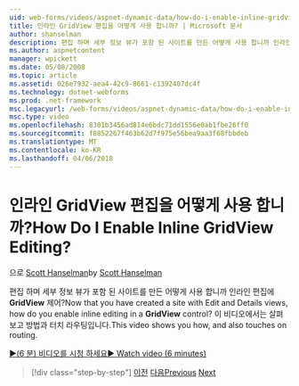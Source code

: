 ```yaml
---
uid: web-forms/videos/aspnet-dynamic-data/how-do-i-enable-inline-gridview-editing
title: 인라인 GridView 편집을 어떻게 사용 합니까? | Microsoft 문서
author: shanselman
description: 편집 하며 세부 정보 뷰가 포함 된 사이트를 만든 어떻게 사용 합니까 인라인 GridView 컨트롤의 편집? 이 비디오에서는 살펴보고 방법과 touc 중...
ms.author: aspnetcontent
manager: wpickett
ms.date: 05/08/2008
ms.topic: article
ms.assetid: 026e7932-aea4-42c9-8661-c1392407dc4f
ms.technology: dotnet-webforms
ms.prod: .net-framework
msc.legacyurl: /web-forms/videos/aspnet-dynamic-data/how-do-i-enable-inline-gridview-editing
msc.type: video
ms.openlocfilehash: 8301b3456ad814e6bdc71dd1556e0ab1fbe26ff0
ms.sourcegitcommit: f8852267f463b62d7f975e56bea9aa3f68fbbdeb
ms.translationtype: MT
ms.contentlocale: ko-KR
ms.lasthandoff: 04/06/2018
---
```

<a name="how-do-i-enable-inline-gridview-editing"></a><span data-ttu-id="5b29f-105">인라인 GridView 편집을 어떻게 사용 합니까?</span><span class="sxs-lookup"><span data-stu-id="5b29f-105">How Do I Enable Inline GridView Editing?</span></span>
====================
<span data-ttu-id="5b29f-106">으로 [Scott Hanselman](https://github.com/shanselman)</span><span class="sxs-lookup"><span data-stu-id="5b29f-106">by [Scott Hanselman](https://github.com/shanselman)</span></span>

<span data-ttu-id="5b29f-107">편집 하며 세부 정보 뷰가 포함 된 사이트를 만든 어떻게 사용 합니까 인라인 편집에 **GridView** 제어?</span><span class="sxs-lookup"><span data-stu-id="5b29f-107">Now that you have created a site with Edit and Details views, how do you enable inline editing in a **GridView** control?</span></span> <span data-ttu-id="5b29f-108">이 비디오에서는 살펴보고 방법과 터치 라우팅입니다.</span><span class="sxs-lookup"><span data-stu-id="5b29f-108">This video shows you how, and also touches on routing.</span></span>

[<span data-ttu-id="5b29f-109">&#9654;(6 분) 비디오를 시청 하세요</span><span class="sxs-lookup"><span data-stu-id="5b29f-109">&#9654; Watch video (6 minutes)</span></span>](https://channel9.msdn.com/Blogs/ASP-NET-Site-Videos/how-do-i-enable-inline-gridview-editing)

> [!div class="step-by-step"]
> <span data-ttu-id="5b29f-110">[이전](your-first-scaffold-and-what-is-dynamic-data.md)
> [다음](how-do-i-change-how-my-fields-render.md)</span><span class="sxs-lookup"><span data-stu-id="5b29f-110">[Previous](your-first-scaffold-and-what-is-dynamic-data.md)
[Next](how-do-i-change-how-my-fields-render.md)</span></span>
